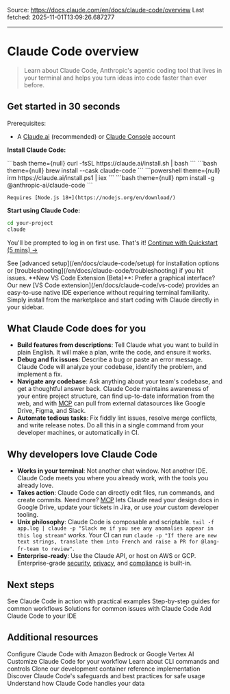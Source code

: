 Source: https://docs.claude.com/en/docs/claude-code/overview
Last fetched: 2025-11-01T13:09:26.687277

---

# Claude Code overview

> Learn about Claude Code, Anthropic's agentic coding tool that lives in your terminal and helps you turn ideas into code faster than ever before.

## Get started in 30 seconds

Prerequisites:

* A [Claude.ai](https://claude.ai) (recommended) or [Claude Console](https://console.anthropic.com/) account

**Install Claude Code:**

<Tabs>
  <Tab title="macOS/Linux">
    ```bash  theme={null}
    curl -fsSL https://claude.ai/install.sh | bash
    ```
  </Tab>

  <Tab title="Homebrew">
    ```bash  theme={null}
    brew install --cask claude-code
    ```
  </Tab>

  <Tab title="Windows">
    ```powershell  theme={null}
    irm https://claude.ai/install.ps1 | iex
    ```
  </Tab>

  <Tab title="NPM">
    ```bash  theme={null}
    npm install -g @anthropic-ai/claude-code
    ```

    Requires [Node.js 18+](https://nodejs.org/en/download/)
  </Tab>
</Tabs>

**Start using Claude Code:**

```bash  theme={null}
cd your-project
claude
```

You'll be prompted to log in on first use. That's it! [Continue with Quickstart (5 mins) →](/en/docs/claude-code/quickstart)

<Tip>
  See [advanced setup](/en/docs/claude-code/setup) for installation options or [troubleshooting](/en/docs/claude-code/troubleshooting) if you hit issues.
</Tip>

<Note>
  **New VS Code Extension (Beta)**: Prefer a graphical interface? Our new [VS Code extension](/en/docs/claude-code/vs-code) provides an easy-to-use native IDE experience without requiring terminal familiarity. Simply install from the marketplace and start coding with Claude directly in your sidebar.
</Note>

## What Claude Code does for you

* **Build features from descriptions**: Tell Claude what you want to build in plain English. It will make a plan, write the code, and ensure it works.
* **Debug and fix issues**: Describe a bug or paste an error message. Claude Code will analyze your codebase, identify the problem, and implement a fix.
* **Navigate any codebase**: Ask anything about your team's codebase, and get a thoughtful answer back. Claude Code maintains awareness of your entire project structure, can find up-to-date information from the web, and with [MCP](/en/docs/claude-code/mcp) can pull from external datasources like Google Drive, Figma, and Slack.
* **Automate tedious tasks**: Fix fiddly lint issues, resolve merge conflicts, and write release notes. Do all this in a single command from your developer machines, or automatically in CI.

## Why developers love Claude Code

* **Works in your terminal**: Not another chat window. Not another IDE. Claude Code meets you where you already work, with the tools you already love.
* **Takes action**: Claude Code can directly edit files, run commands, and create commits. Need more? [MCP](/en/docs/claude-code/mcp) lets Claude read your design docs in Google Drive, update your tickets in Jira, or use *your* custom developer tooling.
* **Unix philosophy**: Claude Code is composable and scriptable. `tail -f app.log | claude -p "Slack me if you see any anomalies appear in this log stream"` *works*. Your CI can run `claude -p "If there are new text strings, translate them into French and raise a PR for @lang-fr-team to review"`.
* **Enterprise-ready**: Use the Claude API, or host on AWS or GCP. Enterprise-grade [security](/en/docs/claude-code/security), [privacy](/en/docs/claude-code/data-usage), and [compliance](https://trust.anthropic.com/) is built-in.

## Next steps

<CardGroup>
  <Card title="Quickstart" icon="rocket" href="/en/docs/claude-code/quickstart">
    See Claude Code in action with practical examples
  </Card>

  <Card title="Common workflows" icon="graduation-cap" href="/en/docs/claude-code/common-workflows">
    Step-by-step guides for common workflows
  </Card>

  <Card title="Troubleshooting" icon="wrench" href="/en/docs/claude-code/troubleshooting">
    Solutions for common issues with Claude Code
  </Card>

  <Card title="IDE setup" icon="laptop" href="/en/docs/claude-code/ide-integrations">
    Add Claude Code to your IDE
  </Card>
</CardGroup>

## Additional resources

<CardGroup>
  <Card title="Host on AWS or GCP" icon="cloud" href="/en/docs/claude-code/third-party-integrations">
    Configure Claude Code with Amazon Bedrock or Google Vertex AI
  </Card>

  <Card title="Settings" icon="gear" href="/en/docs/claude-code/settings">
    Customize Claude Code for your workflow
  </Card>

  <Card title="Commands" icon="terminal" href="/en/docs/claude-code/cli-reference">
    Learn about CLI commands and controls
  </Card>

  <Card title="Reference implementation" icon="code" href="https://github.com/anthropics/claude-code/tree/main/.devcontainer">
    Clone our development container reference implementation
  </Card>

  <Card title="Security" icon="shield" href="/en/docs/claude-code/security">
    Discover Claude Code's safeguards and best practices for safe usage
  </Card>

  <Card title="Privacy and data usage" icon="lock" href="/en/docs/claude-code/data-usage">
    Understand how Claude Code handles your data
  </Card>
</CardGroup>
